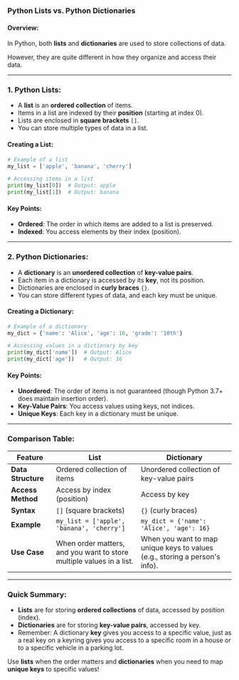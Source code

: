 ### **Python Lists vs. Python Dictionaries**

#### **Overview:**
In Python, both **lists** and **dictionaries** are used to store collections of data. 

However, they are quite different in how they organize and access their data.

---

### **1. Python Lists:**
- A **list** is an **ordered collection** of items.
- Items in a list are indexed by their **position** (starting at index 0).
- Lists are enclosed in **square brackets** `[]`.
- You can store multiple types of data in a list.

#### **Creating a List:**
```python
# Example of a list
my_list = ['apple', 'banana', 'cherry']

# Accessing items in a list
print(my_list[0])  # Output: apple
print(my_list[1])  # Output: banana
```

#### **Key Points:**
- **Ordered**: The order in which items are added to a list is preserved.
- **Indexed**: You access elements by their index (position).
  
---

### **2. Python Dictionaries:**
- A **dictionary** is an **unordered collection** of **key-value pairs**.
- Each item in a dictionary is accessed by its **key**, not its position.
- Dictionaries are enclosed in **curly braces** `{}`.
- You can store different types of data, and each key must be unique.

#### **Creating a Dictionary:**
```python
# Example of a dictionary
my_dict = {'name': 'Alice', 'age': 16, 'grade': '10th'}

# Accessing values in a dictionary by key
print(my_dict['name'])  # Output: Alice
print(my_dict['age'])   # Output: 16
```

#### **Key Points:**
- **Unordered**: The order of items is not guaranteed (though Python 3.7+ does maintain insertion order).
- **Key-Value Pairs**: You access values using keys, not indices.
- **Unique Keys**: Each key in a dictionary must be unique.

---

### **Comparison Table:**

| Feature             | **List**                                 | **Dictionary**                            |
|---------------------|------------------------------------------|-------------------------------------------|
| **Data Structure**   | Ordered collection of items              | Unordered collection of key-value pairs   |
| **Access Method**    | Access by index (position)               | Access by key                             |
| **Syntax**           | `[]` (square brackets)                   | `{}` (curly braces)                      |
| **Example**          | `my_list = ['apple', 'banana', 'cherry']`| `my_dict = {'name': 'Alice', 'age': 16}`  |
| **Use Case**         | When order matters, and you want to store multiple values in a list. | When you want to map unique keys to values (e.g., storing a person's info). |

---

### **Quick Summary:**
- **Lists** are for storing **ordered collections** of data, accessed by position (index).
- **Dictionaries** are for storing **key-value pairs**, accessed by key.
- Remember: A dictionary **key** gives you access to a specific value, just as a real key on a keyring gives you access to a specific room in a house or to a specific vehicle in a parking lot.

Use **lists** when the order matters and **dictionaries** when you need to map **unique keys** to specific values!
